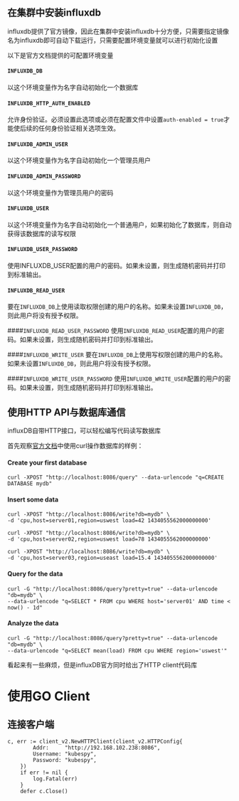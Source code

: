 ## 在集群中安装influxdb
influxdb提供了官方镜像，因此在集群中安装influxdb十分方便，只需要指定镜像名为influxdb即可自动下载运行，只需要配置环境变量就可以进行初始化设置

以下是官方文档提供的可配置环境变量
#### `INFLUXDB_DB`
以这个环境变量作为名字自动初始化一个数据库

#### `INFLUXDB_HTTP_AUTH_ENABLED`
允许身份验证。必须设置此选项或必须在配置文件中设置`auth-enabled = true`才能使后续的任何身份验证相关选项生效。

#### `INFLUXDB_ADMIN_USER`
以这个环境变量作为名字自动初始化一个管理员用户

#### `INFLUXDB_ADMIN_PASSWORD`
以这个环境变量作为管理员用户的密码

#### `INFLUXDB_USER`
以这个环境变量作为名字自动初始化一个普通用户，如果初始化了数据库，则自动获得该数据库的读写权限

#### `INFLUXDB_USER_PASSWORD`
使用INFLUXDB_USER配置的用户的密码。如果未设置，则生成随机密码并打印到标准输出。

#### `INFLUXDB_READ_USER`
要在`INFLUXDB_DB`上使用读取权限创建的用户的名称。如果未设置`INFLUXDB_DB`，则此用户将没有授予权限。

####`INFLUXDB_READ_USER_PASSWORD`
使用`INFLUXDB_READ_USER`配置的用户的密码。如果未设置，则生成随机密码并打印到标准输出。

####`INFLUXDB_WRITE_USER`
要在`INFLUXDB_DB`上使用写权限创建的用户的名称。如果未设置`INFLUXDB_DB`，则此用户将没有授予权限。

####`INFLUXDB_WRITE_USER_PASSWORD`
使用`INFLUXDB_WRITE_USER`配置的用户的密码。如果未设置，则生成随机密码并打印到标准输出。

## 使用HTTP API与数据库通信
influxDB自带HTTP接口，可以轻松编写代码读写数据库

首先观察[官方文档](https://docs.influxdata.com/influxdb/v1.6/guides/writing_data/)中使用curl操作数据库的样例：

#### Create your first database

```
curl -XPOST "http://localhost:8086/query" --data-urlencode "q=CREATE DATABASE mydb"
```

#### Insert some data

```
curl -XPOST "http://localhost:8086/write?db=mydb" \
-d 'cpu,host=server01,region=uswest load=42 1434055562000000000'

curl -XPOST "http://localhost:8086/write?db=mydb" \
-d 'cpu,host=server02,region=uswest load=78 1434055562000000000'

curl -XPOST "http://localhost:8086/write?db=mydb" \
-d 'cpu,host=server03,region=useast load=15.4 1434055562000000000'
```

#### Query for the data

```
curl -G "http://localhost:8086/query?pretty=true" --data-urlencode "db=mydb" \
--data-urlencode "q=SELECT * FROM cpu WHERE host='server01' AND time < now() - 1d"
```

#### Analyze the data

```
curl -G "http://localhost:8086/query?pretty=true" --data-urlencode "db=mydb" \
--data-urlencode "q=SELECT mean(load) FROM cpu WHERE region='uswest'"
```

看起来有一些麻烦，但是influxDB官方同时给出了HTTP client代码库

# 使用GO Client
## 连接客户端
```
c, err := client_v2.NewHTTPClient(client_v2.HTTPConfig{
		Addr:     "http://192.168.102.238:8086",
		Username: "kubespy",
		Password: "kubespy",
	})
	if err != nil {
		log.Fatal(err)
	}
	defer c.Close()
```